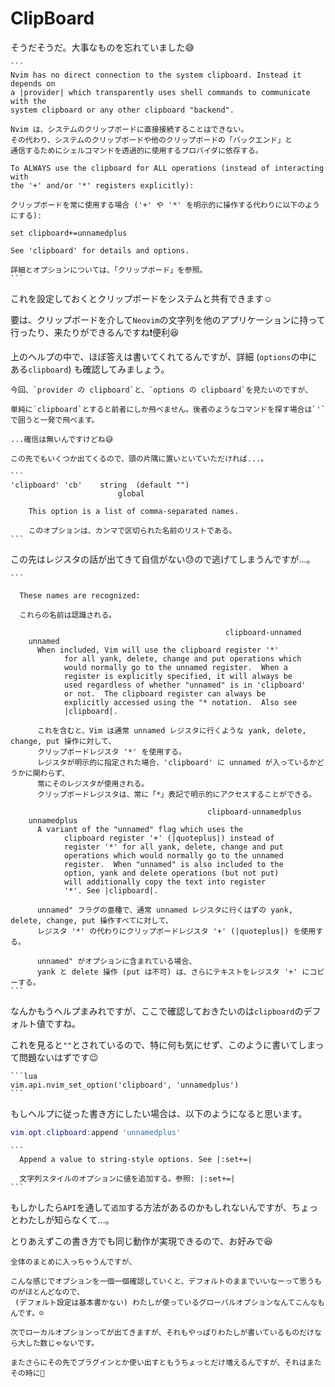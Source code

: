# ClipBoard

そうだそうだ。大事なものを忘れていました😅

~~~admonish info title=":h clipboard"
```
Nvim has no direct connection to the system clipboard. Instead it depends on
a |provider| which transparently uses shell commands to communicate with the
system clipboard or any other clipboard "backend".

Nvim は、システムのクリップボードに直接接続することはできない。
その代わり、システムのクリップボードや他のクリップボードの「バックエンド」と
通信するためにシェルコマンドを透過的に使用するプロバイダに依存する。

To ALWAYS use the clipboard for ALL operations (instead of interacting with
the '+' and/or '*' registers explicitly):  

クリップボードを常に使用する場合 ('+' や '*' を明示的に操作する代わりに以下のようにする):

set clipboard+=unnamedplus

See 'clipboard' for details and options.

詳細とオプションについては、「クリップボード」を参照。
```
~~~

これを設定しておくとクリップボードをシステムと共有できます☺️

要は、クリップボードを介して`Neovim`の文字列を他のアプリケーションに持って行ったり、来たりができるんですね❗便利😆

上のヘルプの中で、ほぼ答えは書いてくれてるんですが、詳細 (`options`の中にある`clipboard`) も確認してみましょう。

```admonish tip
今回、`provider の clipboard`と、`options の clipboard`を見たいのですが、

単純に`clipboard`とすると前者にしか飛べません。後者のようなコマンドを探す場合は`'`で囲うと一発で飛べます。

...確信は無いんですけどね😅

この先でもいくつか出てくるので、頭の片隅に置いといていただければ...。
```

~~~admonish info title=":h 'clipboard'"
```
'clipboard' 'cb'	string	(default "")
			            global

    This option is a list of comma-separated names.

    このオプションは、カンマで区切られた名前のリストである。
```
~~~

この先はレジスタの話が出てきて自信がない😓ので逃げてしまうんですが...。

~~~admonish info title="unnamed / unnamedplus" collapsible=true
```

  These names are recognized:

  これらの名前は認識される。

						                        clipboard-unnamed
	unnamed
      When included, Vim will use the clipboard register '*'
			for all yank, delete, change and put operations which
			would normally go to the unnamed register.  When a
			register is explicitly specified, it will always be
			used regardless of whether "unnamed" is in 'clipboard'
			or not.  The clipboard register can always be
			explicitly accessed using the "* notation.  Also see
			|clipboard|.

      これを含むと、Vim は通常 unnamed レジスタに行くような yank, delete, change, put 操作に対して、
      クリップボードレジスタ '*' を使用する。
      レジスタが明示的に指定された場合、'clipboard' に unnamed が入っているかどうかに関わらず、
      常にそのレジスタが使用される。 
      クリップボードレジスタは、常に「*」表記で明示的にアクセスすることができる。

						                    clipboard-unnamedplus
	unnamedplus
      A variant of the "unnamed" flag which uses the
			clipboard register '+' (|quoteplus|) instead of
			register '*' for all yank, delete, change and put
			operations which would normally go to the unnamed
			register.  When "unnamed" is also included to the
			option, yank and delete operations (but not put)
			will additionally copy the text into register
			'*'. See |clipboard|.

      unnamed" フラグの亜種で、通常 unnamed レジスタに行くはずの yank, delete, change, put 操作すべてに対して、
      レジスタ '*' の代わりにクリップボードレジスタ '+' (|quoteplus|) を使用する。

      unnamed" がオプションに含まれている場合、
      yank と delete 操作 (put は不可) は、さらにテキストをレジスタ '+' にコピーする。
```
~~~

なんかもうヘルプまみれですが、ここで確認しておきたいのは`clipboard`のデフォルト値ですね。

これを見ると`""`とされているので、特に何も気にせず、このように書いてしまって問題ないはずです😉

~~~admonish example title="options.lua"
```lua
vim.api.nvim_set_option('clipboard', 'unnamedplus')
```
~~~

もしヘルプに従った書き方にしたい場合は、以下のようになると思います。

```lua
vim.opt.clipboard:append 'unnamedplus'
```

~~~admonish info title=":h vim.opt:append()"
```
  Append a value to string-style options. See |:set+=|

  文字列スタイルのオプションに値を追加する。参照: |:set+=|
```
~~~

もしかしたら`API`を通して`追加`する方法があるのかもしれないんですが、ちょっとわたしが知らなくて...。

とりあえずこの書き方でも同じ動作が実現できるので、お好みで😆

```admonish success
全体のまとめに入っちゃうんですが、

こんな感じでオプションを一個一個確認していくと、デフォルトのままでいいなーって思うものがほとんどなので、
 (デフォルト設定は基本書かない) わたしが使っているグローバルオプションなんてこんなもんです。☺️

次でローカルオプションってが出てきますが、それもやっぱりわたしが書いているものだけなら大した数じゃないです。

またさらにその先でプラグインとか使い出すともうちょっとだけ増えるんですが、それはまたその時に🤗
```
